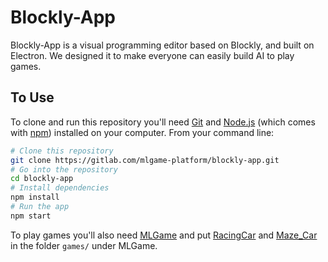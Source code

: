 # Blockly-App

Blockly-App is a visual programming editor based on Blockly, and built on Electron. We designed it to make everyone can easily build AI to play games.

## To Use

To clone and run this repository you'll need [Git](https://git-scm.com) and [Node.js](https://nodejs.org/en/download/) (which comes with [npm](http://npmjs.com)) installed on your computer. From your command line:

```bash
# Clone this repository
git clone https://gitlab.com/mlgame-platform/blockly-app.git
# Go into the repository
cd blockly-app
# Install dependencies
npm install
# Run the app
npm start
```
To play games you'll also need [MLGame](https://github.com/LanKuDot/MLGame) and put [RacingCar](https://github.com/yen900611/RacingCar) and [Maze_Car](https://github.com/yen900611/Maze_Car) in the folder `games/` under MLGame.